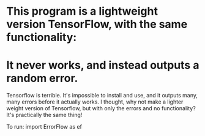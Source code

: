  # This program is a lightweight version TensorFlow, with the same functionality:

 # It never works, and instead outputs a random error.
 
 Tensorflow is terrible. It's impossible to install and use, and it outputs many, many errors before it actually works. I thought, why not make a lighter weight version of Tensorflow, but with only the errors and no functionality? It's practically the same thing!

To run:
import ErrorFlow as ef
